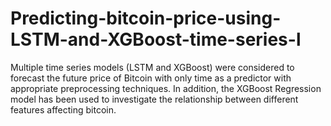 # Predicting-bitcoin-price-using-LSTM-and-XGBoost-time-series-l
Multiple time series models (LSTM and XGBoost) were considered to forecast the future price of Bitcoin with only time as a predictor with appropriate preprocessing techniques. In addition, the XGBoost Regression model has been used to investigate the relationship between different features affecting bitcoin.
